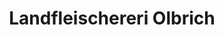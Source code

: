 ---
title: "Landfleischereri Olbrich"
url: /schoepstal/landfleischereri-olbrich/
shop: Metzgerei
---